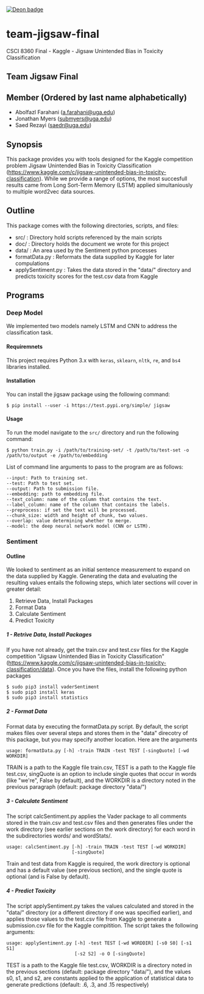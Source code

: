 [![Deon badge](https://img.shields.io/badge/ethics%20checklist-deon-brightgreen.svg?style=popout-square)](http://deon.drivendata.org/)

# team-jigsaw-final
CSCI 8360 Final - Kaggle - Jigsaw Unintended Bias in Toxicity Classification

## Team Jigsaw Final

## Member (Ordered by last name alphabetically)
* Abolfazl Farahani (a.farahani@uga.edu)
* Jonathan Myers (submyers@uga.edu)
* Saed Rezayi (saedr@uga.edu)

## Synopsis

This package provides you with tools designed for the Kaggle competition problem Jigsaw Unintended Bias in Toxicity Classification (https://www.kaggle.com/c/jigsaw-unintended-bias-in-toxicity-classification). While we provide a range of options, the most succesfull results came from Long Sort-Term Memory (LSTM) applied simultaniously to multiple word2vec data sources.

## Outline

This package comes with the following directories, scripts, and files:

* src/ : Directory hold scripts referenced by the main scripts
* doc/ : Directory holds the document we wrote for this project
* data/ : An area used by the Sentiment python processes
* formatData.py : Reformats the data supplied by Kaggle for later compulations
* applySentiment.py : Takes the data stored in the "data/" directory and predicts toxicity scores for the test.csv data from Kaggle

## Programs

### Deep Model

We implemented two models namely LSTM and CNN to address the classification task. 

#### Requiremnets

This project requires Python 3.x with `keras`, `sklearn`, `nltk`, `re`, and `bs4` libraries installed.

#### Installation

You can install the jigsaw package using the following command:

`$ pip install --user -i https://test.pypi.org/simple/ jigsaw`

#### Usage

To run the model navigate to the `src/` directory and run the following command:

`$ python train.py -i /path/to/training-set/ -t /path/to/test-set -o /path/to/output -e /path/to/embedding`

List of command line arguments to pass to the program are as follows:

	--input: Path to training set.
	--test: Path to test set.
	--output: Path to submission file.
	--embedding: path to embedding file.
	--text_column: name of the column that contains the text.
	--label_column: name of the column that contains the labels.
	--preprocess: if set the text will be processed.
	--chunk_size: width and height of chunk, two values.
	--overlap: value determining whether to merge.
	--model: the deep neural network model (CNN or LSTM).

### Sentiment 

#### Outline

We looked to sentiment as an initial sentence measurement to expand on the data supplied by Kaggle. Generating the data and evaluating the resulting values entails the following steps, which later sections will cover in greater detail:

1. Retrieve Data, Install Packages
2. Format Data
3. Calculate Sentiment
4. Predict Toxicity

##### 1 - Retrive Data, Install Packages

If you have not already, get the train.csv and test.csv files for the Kaggle competition "Jigsaw Unintended Bias in Toxicity Classification" (https://www.kaggle.com/c/jigsaw-unintended-bias-in-toxicity-classification/data). Once you have the files, install the 
following python packages

```
$ sudo pip3 install vaderSentiment
$ sudo pip3 install keras
$ sudo pip3 install statistics
```

##### 2 - Format Data

Format data by executing the formatData.py script. By default, the script makes files over several steps and stores them in the "data" direcotry of this package, but you may specify another location. Here are the arguments

```
usage: formatData.py [-h] -train TRAIN -test TEST [-singQuote] [-wd WORKDIR]
```

TRAIN is a path to the Kaggle file train.csv, TEST is a path to the Kaggle file test.csv, singQuote is an option to include single quotes that occur in words (like "we're", False by default), and the WORKDIR is a directory noted in the previous paragraph (default: package directory "data/")

##### 3 - Calculate Sentiment

The script calcSentiment.py applies the Vader package to all comments stored in the train.csv and test.csv files and then generates files under the work directory (see earlier sections on the work directory) for each word in the subdirectories words/ and wordStats/.

```
usage: calcSentiment.py [-h] -train TRAIN -test TEST [-wd WORKDIR]
                        [-singQuote]
```
Train and test data from Kaggle is required, the work directory is optional and has a default value (see previous section), and the single quote is optional (and is False by default).

##### 4 - Predict Toxicity

The script applySentiment.py takes the values calculated and stored in the "data/" directory (or a different directory if one was specified earlier), and applies those values to the test.csv file from Kaggle to generate a submission.csv file for the Kaggle compitition. The script takes the following arguments:

```
usage: applySentiment.py [-h] -test TEST [-wd WORDDIR] [-s0 S0] [-s1 S1]
                         [-s2 S2] -o O [-singQuote]
```

TEST is a path to the Kaggle file test.csv, WORKDIR is a directory noted in the previous sections (default: package directory "data/"), and the values s0, s1, and s2, are constants applied to the application of statistical data to generate predictions (default: .6, .3, and .15 respectively)
